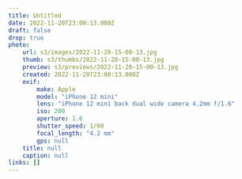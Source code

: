 ```yaml
---
title: Untitled
date: 2022-11-20T23:00:13.000Z
draft: false
drop: true
photo:
    url: s3/images/2022-11-20-15-00-13.jpg
    thumb: s3/thumbs/2022-11-20-15-00-13.jpg
    preview: s3/previews/2022-11-20-15-00-13.jpg
    created: 2022-11-20T23:00:13.000Z
    exif:
        make: Apple
        model: "iPhone 12 mini"
        lens: "iPhone 12 mini back dual wide camera 4.2mm f/1.6"
        iso: 200
        aperture: 1.6
        shutter_speed: 1/60
        focal_length: "4.2 mm"
        gps: null
    title: null
    caption: null
links: []
---
```

